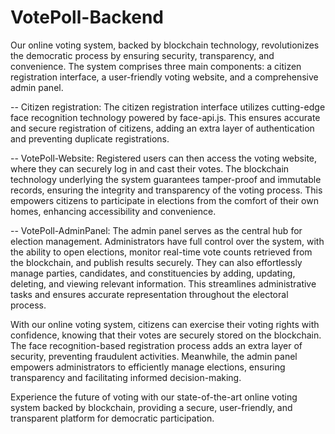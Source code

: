 # VotePoll-Backend
Our online voting system, backed by blockchain technology, revolutionizes the democratic process by ensuring security, transparency, and convenience. The system comprises three main components: a citizen registration interface, a user-friendly voting website, and a comprehensive admin panel.

-- Citizen registration:
The citizen registration interface utilizes cutting-edge face recognition technology powered by face-api.js. This ensures accurate and secure registration of citizens, adding an extra layer of authentication and preventing duplicate registrations.

-- VotePoll-Website:
Registered users can then access the voting website, where they can securely log in and cast their votes. The blockchain technology underlying the system guarantees tamper-proof and immutable records, ensuring the integrity and transparency of the voting process. This empowers citizens to participate in elections from the comfort of their own homes, enhancing accessibility and convenience.

-- VotePoll-AdminPanel:
The admin panel serves as the central hub for election management. Administrators have full control over the system, with the ability to open elections, monitor real-time vote counts retrieved from the blockchain, and publish results securely. They can also effortlessly manage parties, candidates, and constituencies by adding, updating, deleting, and viewing relevant information. This streamlines administrative tasks and ensures accurate representation throughout the electoral process.

With our online voting system, citizens can exercise their voting rights with confidence, knowing that their votes are securely stored on the blockchain. The face recognition-based registration process adds an extra layer of security, preventing fraudulent activities. Meanwhile, the admin panel empowers administrators to efficiently manage elections, ensuring transparency and facilitating informed decision-making.

Experience the future of voting with our state-of-the-art online voting system backed by blockchain, providing a secure, user-friendly, and transparent platform for democratic participation.
